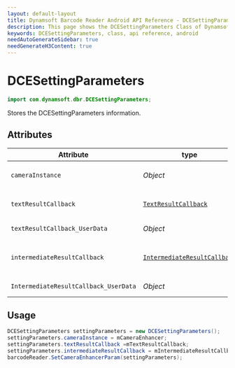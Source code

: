 ```yaml
---
layout: default-layout
title: Dynamsoft Barcode Reader Android API Reference - DCESettingParameters Class
description: This page shows the DCESettingParameters Class of Dynamsoft Barcode Reader for Android SDK.
keywords: DCESettingParameters, class, api reference, android
needAutoGenerateSidebar: true
needGenerateH3Content: true
---
```


# DCESettingParameters

```java
import com.dynamsoft.dbr.DCESettingParameters;
```

Stores the DCESettingParameters information.

## Attributes

| Attribute | type | Description |
|-----------|------|-------------|
| `cameraInstance` | *Object* | The Camera Enhancer instance |
|  `textResultCallback` | [`TextResultCallback`]({{site.android_api}}interface.html#textresultcallback) | Set text result callback. |
| `textResultCallback_UserData` | *Object*  | Transfer user data. |
| `intermediateResultCallback` | [`IntermediateResultCallback`]({{site.android_api}}interface.html#intermediateresultcallback) | Set intermediate result callback. |
| `IntermediateResultCallback_UserData` | *Object* | Transfer user data. |

## Usage

```java
DCESettingParameters settingParameters = new DCESettingParameters();
settingParameters.cameraInstance = mCameraEnhancer;
settingParameters.textResultCallback =mTextResultCallback;
settingParameters.intermediateResultCallback = mIntermediateResultCallback;
barcodeReader.SetCameraEnhancerParam(settingParameters);
```
